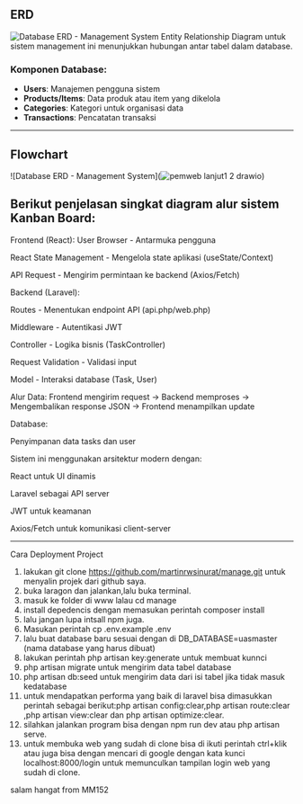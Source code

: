 ## ERD
![Database ERD - Management System](https://github.com/user-attachments/assets/61547a7d-c56e-4480-ae7c-263e16c379b9)
Entity Relationship Diagram untuk sistem management ini menunjukkan hubungan antar tabel dalam database.
### Komponen Database:
- **Users**: Manajemen pengguna sistem
- **Products/Items**: Data produk atau item yang dikelola
- **Categories**: Kategori untuk organisasi data
- **Transactions**: Pencatatan transaksi
---
## Flowchart
![Database ERD - Management System](![pemweb lanjut1 2 drawio](https://github.com/user-attachments/assets/e4943cf2-0463-40b0-96a3-3393b61ed72c))
## Berikut penjelasan singkat diagram alur sistem Kanban Board:
Frontend (React):
User Browser - Antarmuka pengguna

React State Management - Mengelola state aplikasi (useState/Context)

API Request - Mengirim permintaan ke backend (Axios/Fetch)

Backend (Laravel):

Routes - Menentukan endpoint API (api.php/web.php)

Middleware - Autentikasi JWT

Controller - Logika bisnis (TaskController)

Request Validation - Validasi input

Model - Interaksi database (Task, User)

Alur Data:
Frontend mengirim request → Backend memproses → Mengembalikan response JSON → Frontend menampilkan update

Database:

Penyimpanan data tasks dan user

Sistem ini menggunakan arsitektur modern dengan:

React untuk UI dinamis

Laravel sebagai API server

JWT untuk keamanan

Axios/Fetch untuk komunikasi client-server

---
Cara Deployment Project
1. lakukan git clone https://github.com/martinrwsinurat/manage.git untuk menyalin projek dari github saya.
2. buka laragon dan jalankan,lalu buka terminal.
3. masuk ke folder di www lalau cd manage
4. install depedencis dengan memasukan perintah composer install
5. lalu jangan lupa intsall npm juga.
6. Masukan perintah cp .env.example .env
7. lalu buat database baru sesuai dengan di DB_DATABASE=uasmaster (nama database yang harus dibuat)
8. lakukan perintah php artisan key:generate untuk membuat kunnci
9. php artisan migrate untuk mengirim data tabel database
10. php artisan db:seed untuk mengirim data dari isi tabel jika tidak masuk kedatabase
11.  untuk mendapatkan performa yang baik di laravel bisa dimasukkan perintah sebagai berikut:php artisan config:clear,php artisan route:clear ,php artisan view:clear dan php artisan optimize:clear.
12.  silahkan jalankan program bisa dengan npm run dev atau php artisan serve.
13.  untuk membuka web yang sudah di clone bisa di ikuti perintah ctrl+klik atau juga bisa dengan mencari di google dengan kata kunci localhost:8000/login untuk memunculkan tampilan login web yang sudah di clone.

salam hangat from MM152
